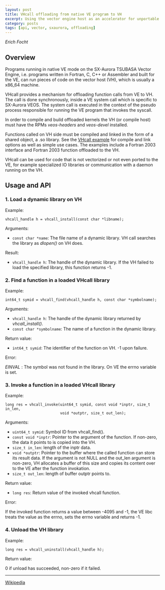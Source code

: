 ```yaml
---
layout: post
title: VHcall offloading from native VE program to VH
excerpt: Using the vector engine host as an accelerator for unportable or poorly vectorizable scalar code.
category: posts
tags: [api, vector, sxaurora, offloading]
---
```


*Erich Focht*

## Overview

Programs running in native VE mode on the SX-Aurora TSUBASA Vector
Engine, i.e. programs written in Fortran, C, C++ or Assembler and
built for the VE, can run pieces of code on the vector host (VH),
which is usually a x86_64 machine.

VHcall provides a mechanism for offloading function calls from VE to
VH. The call is done synchronously, inside a VE system call which is
specific to SX-Aurora VEOS. The system call is executed in the context
of the pseudo process responsible for running the VE program that
invokes the syscall.

In order to compile and build offloaded kernels the VH (or compile
host) must have the RPMs *veos-headers* and *veos-devel* installed.

Functions called on VH side must be compiled and linked in the form of
a shared object, a .so library. See the [VHcall
example](https://github.com/efocht/vhcall-example) for compile and
link options as well as simple use cases. The examples include a
Fortran 2003 interface and Fortran 2003 function offloaded to the VH.

VHcall can be used for code that is not vectorized or not even ported
to the VE, for example specialized IO libraries or communication with
a daemon running on the VH.


## Usage and API

### 1. Load a dynamic library on VH

Example:
```
vhcall_handle h = vhcall_install(const char *libname);
```

Arguments:

* `const char *name`: The file name of a dynamic library. VH call searches the library as *dlopen()* on VH does.

Result:

* `vhcall_handle h`: The handle of the dynamic library. If the VH failed to load the specified library, this function returns -1.


### 2. Find a function in a loaded VHcall library

Example:
```
int64_t symid = vhcall_find(vhcall_handle h, const char *symbolname);
```

Arguments:

* `vhcall_handle h`: The handle of the dynamic library returned by *vhcall_install()*.
* `const char *symbolname`: The name of a function in the dynamic library.

Return value:

* `int64_t symid`: The identifier of the function on VH. -1 upon failure.


Error:

*EINVAL* : The symbol was not found in the library. On VE the errno variable is set.


### 3. Invoke a function in a loaded VHcall library

Example:
```
long res = vhcall_invoke(uint64_t symid, const void *inptr, size_t in_len,
                         void *outptr, size_t out_len);
```


Arguments:

* `uint64_t symid`: Symbol ID from vhcall_find().
* `const void *inptr`: Pointer to the argument of the function. If non-zero,
the data it points to is copied into the VH.
* `size_t in_len`: length of the inptr data.
* `void *outptr`: Pointer to the buffer where the called function can store
its result data. If the argument is not NULL and the out_len argument is
non-zero, VH allocates a buffer of this size and copies its content over
to the VE after the function invokation.
* `size_t out_len`: length of buffer outptr points to.


Return value:

* `long res`: Return value of the invoked vhcall function.

Error:

If the invoked function returns a value between -4095 and -1, the VE libc
treats the value as the errno, sets the errno variable and returns -1.



### 4. Unload the VH library

Example:
```
long res = vhcall_uninstall(vhcall_handle h);
```

Return value:

0 if unload has succeeded, non-zero if it failed.



---

[Wikipedia](https://en.wikipedia.org/wiki/SX-Aurora_TSUBASA)
